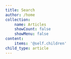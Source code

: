 ```yaml
---
title: Search
author: /home
collection:
    name: Articles
    showCount: false
    showMenu: false
content:
    items: '@self.children'
child_type: article
---
```


